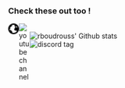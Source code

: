 
### Check these out too !
[<img align='left' alt="rboud.pythonanywhere.com" width='22px' src='https://raw.githubusercontent.com/iconic/open-iconic/master/svg/globe.svg' />][website]
[<img align='left' alt="youtube channel" width='22px' src='https://upload.wikimedia.org/wikipedia/commons/0/09/YouTube_full-color_icon_%282017%29.svg' />][ytb]

<br />  

<img alt="rboudrouss' Github stats" src='https://github-readme-stats.vercel.app/api?username=rboudrouss&show_incos=true&hide_border=true&theme=tokyonight' width='395px' />  
  
<br />  

<img alt="discord tag" src='https://discord.c99.nl/widget/theme-3/690869031531446313.png' />  

[website]: https://rboud.ml/
[ytb]: https://www.youtube.com/channel/UCi-99XLL6EdjUwoeoLAi-PQ
